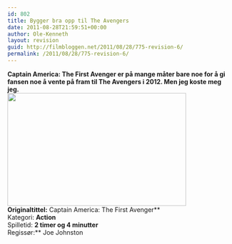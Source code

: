```yaml
---
id: 802
title: Bygger bra opp til The Avengers
date: 2011-08-28T21:59:51+00:00
author: Ole-Kenneth
layout: revision
guid: http://filmbloggen.net/2011/08/28/775-revision-6/
permalink: /2011/08/28/775-revision-6/
---
```

**Captain America: The First Avenger er på mange måter bare noe for å gi fansen noe å vente på fram til The Avengers i 2012. Men jeg koste meg jeg.  
<a href="http://filmbloggen.net/2011/08/28/bygger-bra-opp-til-the-avengers/captain-america/" rel="attachment wp-att-783"><img class="alignnone size-full wp-image-783" src="http://filmbloggen.net/wp-content/uploads//2011/08/captain-america.jpg" alt="" width="400" height="253" /></a>  
Originaltittel:** Captain America: The First Avenger**  
Kategori: **Action**  
Spilletid: **2 timer og 4 minutter**  
Regissør:** Joe Johnston

&nbsp;